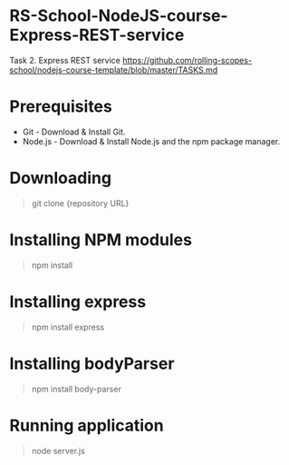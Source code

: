 # RS-School-NodeJS-course-Express-REST-service
Task 2. Express REST service
https://github.com/rolling-scopes-school/nodejs-course-template/blob/master/TASKS.md

# Prerequisites
 - Git - Download & Install Git.
 - Node.js - Download & Install Node.js and the npm package manager.

# Downloading
>git clone {repository URL}

# Installing NPM modules
>npm install

# Installing express
>npm install express

# Installing bodyParser
>npm install body-parser

# Running application
>node server.js
